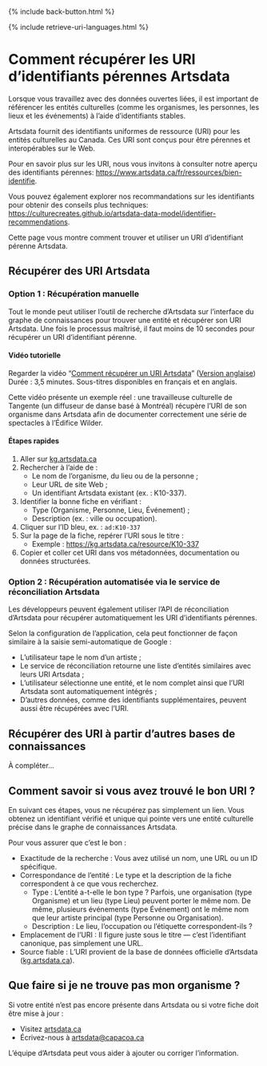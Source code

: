 {% include back-button.html %}

{% include retrieve-uri-languages.html %}

# Comment récupérer les URI d’identifiants pérennes Artsdata

Lorsque vous travaillez avec des données ouvertes liées, il est important de référencer les entités culturelles (comme les organismes, les personnes, les lieux et les événements) à l’aide d’identifiants stables.

Artsdata fournit des identifiants uniformes de ressource (URI) pour les entités culturelles au Canada. Ces URI sont conçus pour être pérennes et interopérables sur le Web.

Pour en savoir plus sur les URI, nous vous invitons à consulter notre aperçu des identifiants pérennes: https://www.artsdata.ca/fr/ressources/bien-identifie. 

Vous pouvez également explorer nos recommandations sur les identifiants pour obtenir des conseils plus techniques: https://culturecreates.github.io/artsdata-data-model/identifier-recommendations. 

Cette page vous montre comment trouver et utiliser un URI d’identifiant pérenne Artsdata.

## Récupérer des URI Artsdata

### Option 1 : Récupération manuelle

Tout le monde peut utiliser l’outil de recherche d’Artsdata sur l’interface du graphe de connaissances pour trouver une entité et récupérer son URI Artsdata. Une fois le processus maîtrisé, il faut moins de 10 secondes pour récupérer un URI d’identifiant pérenne.

#### Vidéo tutorielle

Regarder la vidéo “[Comment récupérer un URI Artsdata](https://youtu.be/sICvNpBHroE)” ([Version anglaise](https://youtu.be/HRv1GCegFws))
Durée : 3,5 minutes. Sous-titres disponibles en français et en anglais.

Cette vidéo présente un exemple réel : une travailleuse culturelle de Tangente (un diffuseur de danse basé à Montréal) récupère l’URI de son organisme dans Artsdata afin de documenter correctement une série de spectacles à l’Édifice Wilder.

#### Étapes rapides

1. Aller sur [kg.artsdata.ca](https://kg.artsdata.ca/)
2. Rechercher à l’aide de :
    - Le nom de l’organisme, du lieu ou de la personne ;
    - Leur URL de site Web ;
    - Un identifiant Artsdata existant (ex. : K10-337).
3. Identifier la bonne fiche en vérifiant :
    - Type (Organisme, Personne, Lieu, Événement) ;
    - Description (ex. : ville ou occupation).
4. Cliquer sur l’ID bleu, ex. : `ad:K10-337`
5. Sur la page de la fiche, repérer l’URI sous le titre :
    - Exemple : https://kg.artsdata.ca/resource/K10-337
6. Copier et coller cet URI dans vos métadonnées, documentation ou données structurées.

### Option 2 : Récupération automatisée via le service de réconciliation Artsdata

Les développeurs peuvent également utiliser l’API de réconciliation d’Artsdata pour récupérer automatiquement les URI d’identifiants pérennes.

Selon la configuration de l’application, cela peut fonctionner de façon similaire à la saisie semi-automatique de Google :

* L’utilisateur tape le nom d’un artiste ;
* Le service de réconciliation retourne une liste d’entités similaires avec leurs URI Artsdata ;
* L’utilisateur sélectionne une entité, et le nom complet ainsi que l’URI Artsdata sont automatiquement intégrés ;
* D’autres données, comme des identifiants supplémentaires, peuvent aussi être récupérées avec l’URI.

## Récupérer des URI à partir d’autres bases de connaissances

À compléter...

## Comment savoir si vous avez trouvé le bon URI ?

En suivant ces étapes, vous ne récupérez pas simplement un lien. Vous obtenez un identifiant vérifié et unique qui pointe vers une entité culturelle précise dans le graphe de connaissances Artsdata.

Pour vous assurer que c’est le bon :

* Exactitude de la recherche : Vous avez utilisé un nom, une URL ou un ID spécifique.
* Correspondance de l’entité : Le type et la description de la fiche correspondent à ce que vous recherchez.
    * Type : L’entité a-t-elle le bon type ? Parfois, une organisation (type Organisme) et un lieu (type Lieu) peuvent porter le même nom. De même, plusieurs événements (type Événement) ont le même nom que leur artiste principal (type Personne ou Organisation).
    * Description : Le lieu, l’occupation ou l’étiquette correspondent-ils ?
* Emplacement de l’URI : Il figure juste sous le titre — c’est l’identifiant canonique, pas simplement une URL.
* Source fiable : L’URI provient de la base de données officielle d’Artsdata ([kg.artsdata.ca](https://kg.artsdata.ca)).

## Que faire si je ne trouve pas mon organisme ?

Si votre entité n’est pas encore présente dans Artsdata ou si votre fiche doit être mise à jour :
* Visitez [artsdata.ca](https://artsdata.ca)
* Écrivez-nous à [artsdata@capacoa.ca](mailto:artsdata@capacoa.ca)

L’équipe d’Artsdata peut vous aider à ajouter ou corriger l’information.
